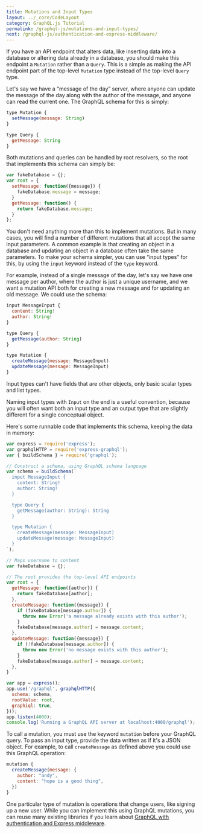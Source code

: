 ```yaml
---
title: Mutations and Input Types
layout: ../_core/CodeLayout
category: GraphQL.js Tutorial
permalink: /graphql-js/mutations-and-input-types/
next: /graphql-js/authentication-and-express-middleware/
---
```


If you have an API endpoint that alters data, like inserting data into a database or altering data already in a database, you should make this endpoint a `Mutation` rather than a `Query`. This is a simple as making the API endpoint part of the top-level `Mutation` type instead of the top-level `Query` type.

Let's say we have a “message of the day” server, where anyone can update the message of the day along with the author of the message, and anyone can read the current one. The GraphQL schema for this is simply:

```javascript
type Mutation {
  setMessage(message: String)
}

type Query {
  getMessage: String
}
```

Both mutations and queries can be handled by root resolvers, so the root that implements this schema can simply be:

```javascript
var fakeDatabase = {};
var root = {
  setMessage: function({message}) {
    fakeDatabase.message = message;
  }
  getMessage: function() {
    return fakeDatabase.message;
  }
};
```

You don't need anything more than this to implement mutations. But in many cases, you will find a number of different mutations that all accept the same input parameters. A common example is that creating an object in a database and updating an object in a database often take the same parameters. To make your schema simpler, you can use “input types” for this, by using the `input` keyword instead of the `type` keyword.

For example, instead of a single message of the day, let's say we have one message per author, where the author is just a unique username, and we want a mutation API both for creating a new message and for updating an old message. We could use the schema:

```javascript
input MessageInput {
  content: String!
  author: String!
}

type Query {
  getMessage(author: String)
}

type Mutation {
  createMessage(message: MessageInput)
  updateMessage(message: MessageInput)
}
```

Input types can't have fields that are other objects, only basic scalar types and list types.

Naming input types with `Input` on the end is a useful convention, because you will often want both an input type and an output type that are slightly different for a single conceptual object.

Here's some runnable code that implements this schema, keeping the data in memory:

```javascript
var express = require('express');
var graphqlHTTP = require('express-graphql');
var { buildSchema } = require('graphql');

// Construct a schema, using GraphQL schema language
var schema = buildSchema(`
  input MessageInput {
    content: String!
    author: String!
  }

  type Query {
    getMessage(author: String): String
  }

  type Mutation {
    createMessage(message: MessageInput)
    updateMessage(message: MessageInput)
  }
`);

// Maps username to content
var fakeDatabase = {};

// The root provides the top-level API endpoints
var root = {
  getMessage: function({author}) {
    return fakeDatabase[author];
  },
  createMessage: function({message}) {
    if (fakeDatabase[message.author]) {
      throw new Error('a message already exists with this author');
    }
    fakeDatabase[message.author] = message.content;
  },
  updateMessage: function({message}) {
    if (!fakeDatabase[message.author]) {
      throw new Error('no message exists with this author');
    }
    fakeDatabase[message.author] = message.content;
  },
}

var app = express();
app.use('/graphql', graphqlHTTP({
  schema: schema,
  rootValue: root,
  graphiql: true,
}));
app.listen(4000);
console.log('Running a GraphQL API server at localhost:4000/graphql');
```

To call a mutation, you must use the keyword `mutation` before your GraphQL query. To pass an input type, provide the data written as if it's a JSON object. For example, to call `createMessage` as defined above you could use this GraphQL operation:

```javascript
mutation {
  createMessage(message: {
    author: "andy",
    content: "hope is a good thing",
  })
}
```

One particular type of mutation is operations that change users, like signing up a new user. While you can implement this using GraphQL mutations, you can reuse many existing libraries if you learn about [GraphQL with authentication and Express middleware](/graphql-js/authentication-and-express-middleware/).
